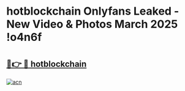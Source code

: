 # hotblockchain Onlyfans Leaked - New Video & Photos March 2025 !o4n6f

# <h2><a href="https://khp1yl.iuczelnia.edu.pl?title=hotblockchain&ref=o4n6f">🔗👉 🔴 hotblockchain</a></h2>

[![acn](https://github.com/user-attachments/assets/0f9c940e-d8b0-45ae-aac7-cd30a18b3e1c)](https://khp1yl.iuczelnia.edu.pl?title=hotblockchain&ref=o4n6f)

